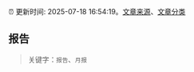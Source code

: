 :alarm_clock: 更新时间: 2025-07-18 16:54:19。[文章来源](/README.md)、[文章分类](/TAGS.md)

## 报告


> 关键字：`报告`、`月报`



